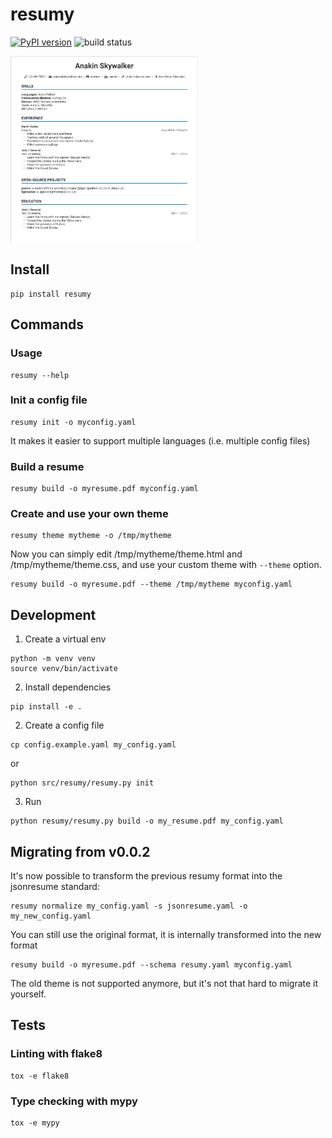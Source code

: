 # resumy

[![PyPI version](https://badge.fury.io/py/resumy.svg)](https://badge.fury.io/py/resumy)
![build status](https://github.com/alexlren/estel_secp256k1/actions/workflows/ci.yaml/badge.svg)

<img src="/docs/demo.png" width="300"/>

## Install

```
pip install resumy
```

## Commands

### Usage

```
resumy --help
```

### Init a config file

```
resumy init -o myconfig.yaml
```

It makes it easier to support multiple languages (i.e. multiple config files)

### Build a resume

```
resumy build -o myresume.pdf myconfig.yaml
```

### Create and use your own theme

```
resumy theme mytheme -o /tmp/mytheme
```

Now you can simply edit /tmp/mytheme/theme.html and /tmp/mytheme/theme.css, and use your custom theme with `--theme` option.

```
resumy build -o myresume.pdf --theme /tmp/mytheme myconfig.yaml
```

## Development

1. Create a virtual env

```
python -m venv venv
source venv/bin/activate
```

2. Install dependencies

```
pip install -e .
```

2. Create a config file

```
cp config.example.yaml my_config.yaml
```

or

```
python src/resumy/resumy.py init
```

3. Run

```
python resumy/resumy.py build -o my_resume.pdf my_config.yaml
```

## Migrating from v0.0.2

It's now possible to transform the previous resumy format into the jsonresume standard:

```
resumy normalize my_config.yaml -s jsonresume.yaml -o my_new_config.yaml
```

You can still use the original format, it is internally transformed into the new format

```
resumy build -o myresume.pdf --schema resumy.yaml myconfig.yaml
```

The old theme is not supported anymore, but it's not that hard to migrate it yourself.

## Tests

### Linting with flake8

```
tox -e flake8
```

### Type checking with mypy

```
tox -e mypy
```
